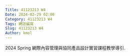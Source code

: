 ```yaml
---
Title: 41123213 W4
Date: 2024-02-29 02:00
Category: 41123213 W4
Tags: 網誌編寫
Slug: 41123213 W4
Author: kmol
---
```


2024 Spring 網際內容管理與協同產品設計實習課程教學導引.

<!-- PELICAN_END_SUMMARY -->